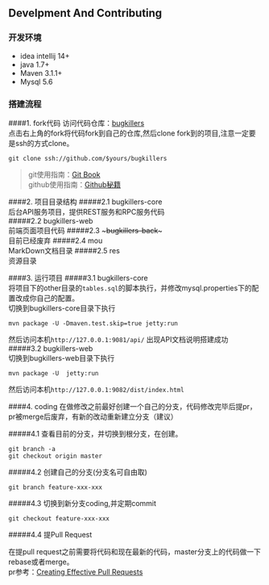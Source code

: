 ## Develpment And Contributing  
### 开发环境
* idea intellij 14+
* java 1.7+
* Maven 3.1.1+
* Mysql 5.6

### 搭建流程
####1. fork代码
访问代码仓库：[bugkillers](https://github.com/qq291462491/bugkillers)  
点击右上角的fork将代码fork到自己的仓库,然后clone fork到的项目,注意一定要是ssh的方式clone。     
```
git clone ssh://github.com/$yours/bugkillers
```    
> git使用指南：[Git Book](https://git-scm.com/book/zh/v1)      
> github使用指南：[Github秘籍](https://github.com/bugkillerz/github-cheat-sheet/blob/master/README.zh-cn.md)

####2. 项目目录结构
#####2.1 bugkillers-core         
后台API服务项目，提供REST服务和RPC服务代码   
#####2.2 bugkillers-web          
前端页面项目代码 
#####2.3 ~~~bugkillers-back~~~       
目前已经废弃
#####2.4 mou      
MarkDown文档目录
#####2.5 res        
资源目录

####3. 运行项目
#####3.1 bugkillers-core      
将项目下的other目录的`tables.sql`的脚本执行，并修改mysql.properties下的配置改成你自己的配置。        
切换到bugkillers-core目录下执行     
```
mvn package -U -Dmaven.test.skip=true jetty:run
```             
然后访问本机`http://127.0.0.1:9081/api/`
出现API文档说明搭建成功
#####3.2 bugkillers-web    
切换到bugkillers-web目录下执行     
```
mvn package -U  jetty:run
```             
然后访问本机`http://127.0.0.1:9082/dist/index.html`

####4. coding
在做修改之前最好创建一个自己的分支，代码修改完毕后提pr，pr被merge后废弃，有新的改动重新建立分支（建议）        
  
#####4.1 查看目前的分支，并切换到根分支，在创建。            
```
git branch -a 
git checkout origin master
```

#####4.2  创建自己的分支(分支名可自由取)    
```
git branch feature-xxx-xxx
```

#####4.3  切换到新分支coding,并定期commit     
```
git checkout feature-xxx-xxx
```

#####4.4  提Pull Request   
    
在提pull request之前需要将代码和现在最新的代码，master分支上的代码做一下rebase或者merge。     
pr参考：[Creating Effective Pull Requests](http://codeinthehole.com/writing/pull-requests-and-other-good-practices-for-teams-using-github/)
